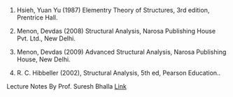 1.	Hsieh, Yuan Yu (1987) Elementry Theory of Structures, 3rd  edition,   Prentrice Hall.

2.	Menon, Devdas (2008) Structural Analysis, Narosa Publishing House Pvt. Ltd., New Delhi.

3.	Menon, Devdas (2009) Advanced Structural Analysis, Narosa Publishing House, New Delhi.

4.	R. C. Hibbeller (2002), Structural Analysis, 5th ed, Pearson Education..

Lecture Notes By Prof. Suresh Bhalla <u>Link</u>




